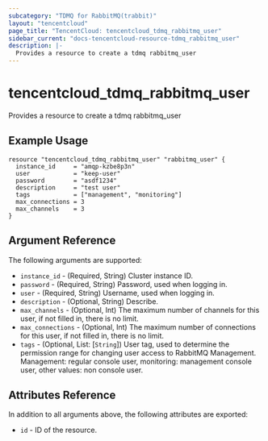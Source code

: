 ```yaml
---
subcategory: "TDMQ for RabbitMQ(trabbit)"
layout: "tencentcloud"
page_title: "TencentCloud: tencentcloud_tdmq_rabbitmq_user"
sidebar_current: "docs-tencentcloud-resource-tdmq_rabbitmq_user"
description: |-
  Provides a resource to create a tdmq rabbitmq_user
---
```


# tencentcloud_tdmq_rabbitmq_user

Provides a resource to create a tdmq rabbitmq_user

## Example Usage

```hcl
resource "tencentcloud_tdmq_rabbitmq_user" "rabbitmq_user" {
  instance_id     = "amqp-kzbe8p3n"
  user            = "keep-user"
  password        = "asdf1234"
  description     = "test user"
  tags            = ["management", "monitoring"]
  max_connections = 3
  max_channels    = 3
}
```

## Argument Reference

The following arguments are supported:

* `instance_id` - (Required, String) Cluster instance ID.
* `password` - (Required, String) Password, used when logging in.
* `user` - (Required, String) Username, used when logging in.
* `description` - (Optional, String) Describe.
* `max_channels` - (Optional, Int) The maximum number of channels for this user, if not filled in, there is no limit.
* `max_connections` - (Optional, Int) The maximum number of connections for this user, if not filled in, there is no limit.
* `tags` - (Optional, List: [`String`]) User tag, used to determine the permission range for changing user access to RabbitMQ Management. Management: regular console user, monitoring: management console user, other values: non console user.

## Attributes Reference

In addition to all arguments above, the following attributes are exported:

* `id` - ID of the resource.



